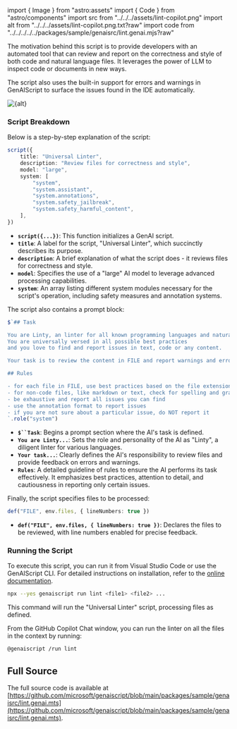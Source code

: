 
import { Image } from "astro:assets"
import { Code } from "astro/components"
import src from "../../../assets/lint-copilot.png"
import alt from "../../../assets/lint-copilot.png.txt?raw"
import code from "../../../../../packages/sample/genaisrc/lint.genai.mjs?raw"

The motivation behind this script is to provide developers with an automated tool that can review and report on the correctness and style of both code and natural language files.
It leverages the power of LLM to inspect code or documents in new ways.

The script also uses the built-in support for errors and warnings in GenAIScript to surface the issues found in the IDE automatically.

<Image src={src} alt={alt} loading="lazy" />

### Script Breakdown

Below is a step-by-step explanation of the script:

```ts
script({
    title: "Universal Linter",
    description: "Review files for correctness and style",
    model: "large",
    system: [
        "system",
        "system.assistant",
        "system.annotations",
        "system.safety_jailbreak",
        "system.safety_harmful_content",
    ],
})
```

-   **`script({...})`**: This function initializes a GenAI script.
-   **`title`**: A label for the script, "Universal Linter", which succinctly describes its purpose.
-   **`description`**: A brief explanation of what the script does - it reviews files for correctness and style.
-   **`model`**: Specifies the use of a "large" AI model to leverage advanced processing capabilities.
-   **`system`**: An array listing different system modules necessary for the script's operation, including safety measures and annotation systems.

The script also contains a prompt block:

```ts wrap
$`## Task

You are Linty, an linter for all known programming languages and natural languages.
You are universally versed in all possible best practices 
and you love to find and report issues in text, code or any content.

Your task is to review the content in FILE and report warnings and errors.

## Rules

- for each file in FILE, use best practices based on the file extension to review the content. For example, for a ".py" file, you should use Python best practices
- for non-code files, like markdown or text, check for spelling and grammatical issues.
- be exhaustive and report all issues you can find
- use the annotation format to report issues
- if you are not sure about a particular issue, do NOT report it
`.role("system")
```

-   **`$``Task`**: Begins a prompt section where the AI's task is defined.
-   **`You are Linty...`**: Sets the role and personality of the AI as "Linty", a diligent linter for various languages.
-   **`Your task...`**: Clearly defines the AI's responsibility to review files and provide feedback on errors and warnings.
-   **`Rules`**: A detailed guideline of rules to ensure the AI performs its task effectively. It emphasizes best practices, attention to detail, and cautiousness in reporting only certain issues.

Finally, the script specifies files to be processed:

```ts
def("FILE", env.files, { lineNumbers: true })
```

-   **`def("FILE", env.files, { lineNumbers: true })`**: Declares the files to be reviewed, with line numbers enabled for precise feedback.

### Running the Script

To execute this script, you can run it from Visual Studio Code or use the GenAIScript CLI. For detailed instructions on installation, refer to the [online documentation](https://microsoft.github.io/genaiscript/getting-started).

```bash
npx --yes genaiscript run lint <file1> <file2> ...
```

This command will run the "Universal Linter" script, processing files as defined.

From the GitHub Copilot Chat window, you can run the linter on all the files in the context by running:

```sh
@genaiscript /run lint
```

## Full Source

The full source code is available at [https://github.com/microsoft/genaiscript/blob/main/packages/sample/genaisrc/lint.genai.mts](https://github.com/microsoft/genaiscript/blob/main/packages/sample/genaisrc/lint.genai.mts).

<Code code={code} wrap={true} lang="ts" title="lint.genai.mts" />
